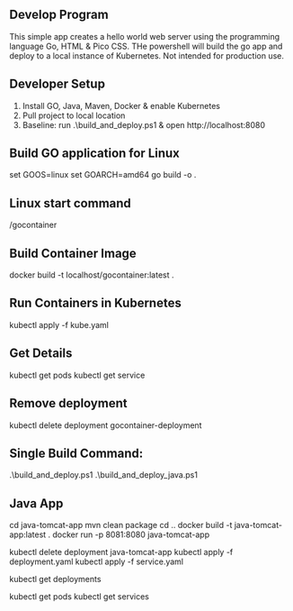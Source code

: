 ## Develop Program
This simple app creates a hello world web server using the programming language Go, HTML & Pico CSS. THe powershell will build the go app and deploy to a local instance of Kubernetes. Not intended for production use. 

## Developer Setup
1. Install GO, Java, Maven, Docker & enable Kubernetes
3. Pull project to local location
4. Baseline: run .\build_and_deploy.ps1 & open http://localhost:8080

## Build GO application for Linux
set GOOS=linux
set GOARCH=amd64
go build -o .

## Linux start command
/gocontainer

## Build Container Image
docker build -t localhost/gocontainer:latest .

## Run Containers in Kubernetes
kubectl apply -f kube.yaml

## Get Details 
kubectl get pods
kubectl get service

## Remove deployment
kubectl delete deployment gocontainer-deployment

## Single Build Command:
.\build_and_deploy.ps1
.\build_and_deploy_java.ps1

## Java App
cd java-tomcat-app
mvn clean package
cd ..
docker build -t java-tomcat-app:latest .
docker run -p 8081:8080 java-tomcat-app

kubectl delete deployment java-tomcat-app
kubectl apply -f deployment.yaml
kubectl apply -f service.yaml

kubectl get deployments

kubectl get pods
kubectl get services


